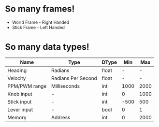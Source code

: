 # So many frames!

- World Frame - Right Handed
- Stick Frame - Left Handed

# So many data types!

| Name          | Type               | DType | Min  | Max  |
| ---           | ---                | ---   | ---  | ---  |
| Heading       | Radians            | float | -    | -    |
| Velocity      | Radians Per Second | float | -    | -    |
| PPM/PWM range | Milliseconds       | int   | 1000 | 2000 |
| Knob input    | -                  | int   | 0    | 1000 |
| Stick input   | -                  | int   | -500 | 500  |
| Lever  input  | -                  | bool  | 0    | 1    |
| Memory        | Address            | int   | 0    | 2000 |